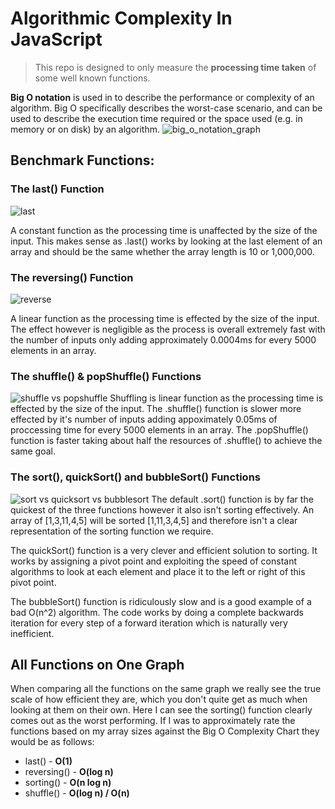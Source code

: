 # Algorithmic Complexity In JavaScript

> This repo is designed to only measure the __processing time taken__ of some well known functions.

**Big O notation** is used in to describe the performance or complexity of an algorithm. Big O specifically describes the worst-case scenario, and can be used to describe the execution time required or the space used (e.g. in memory or on disk) by an algorithm.
![big_o_notation_graph](https://user-images.githubusercontent.com/44780483/53408265-014a7a00-39b6-11e9-91bd-1b60fb0b2e55.jpeg)


## Benchmark Functions:
### The last() Function
![last](https://user-images.githubusercontent.com/43698605/53485550-610c5800-3a7e-11e9-835e-c3e5f0daafcc.png)

A constant function as the processing time is unaffected by the size of the input.
This makes sense as .last() works by looking at the last element of an array and should be the same whether the array length is 10 or 1,000,000.

### The reversing() Function
![reverse](https://user-images.githubusercontent.com/43698605/53485534-5782f000-3a7e-11e9-81cc-e3f10bfcc87a.png)

A linear function as the processing time is effected by the size of the input.
The effect however is negligible as the process is overall extremely fast with the number of inputs only adding approximately 0.0004ms for every 5000 elements in an array.

### The shuffle() & popShuffle() Functions
![shuffle vs popshuffle](https://user-images.githubusercontent.com/43698605/53485568-6e294700-3a7e-11e9-96df-c05a1ed0de39.png)
Shuffling is linear function as the processing time is effected by the size of the input.
The .shuffle() function is slower more effected by it's number of inputs adding appoximately 0.05ms of proccessing time for every 5000 elements in an array.
The .popShuffle() function is faster taking about half the resources of .shuffle() to achieve the same goal.

### The sort(), quickSort() and bubbleSort() Functions
![sort vs quicksort vs bubblesort](https://user-images.githubusercontent.com/43698605/53485741-ebed5280-3a7e-11e9-8146-50aaa082e1dc.png)
The default .sort() function is by far the quickest of the three functions however it also isn't sorting effectively. An array of [1,3,11,4,5] will be sorted [1,11,3,4,5] and therefore isn't a clear representation of the sorting function we require.

The quickSort() function is a very clever and efficient solution to sorting. It works by assigning a pivot point and exploiting the speed of constant algorithms to look at each element and place it to the left or right of this pivot point.


The bubbleSort() function is ridiculously slow and is a good example of a bad O(n^2) algorithm. The code works by doing a complete backwards iteration for every step of a forward iteration which is naturally very inefficient.


## All Functions on One Graph

When comparing all the functions on the same graph we really see the true scale of how efficient they are, which you don't quite get as much when looking at them on their own. Here I can see the sorting() function clearly comes out as the worst performing. If I was to approximately rate the functions based on my array sizes against the Big O Complexity Chart they would be as follows:
* last() - **O(1)**
* reversing() - **O(log n)**
* sorting() - **O(n log n)**
* shuffle() - **O(log n) / O(n)**
